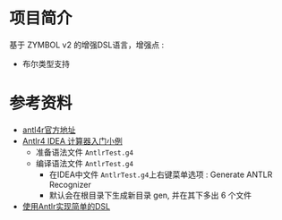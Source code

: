 # 项目简介

基于 ZYMBOL v2 的增强DSL语言，增强点 :
- 布尔类型支持


# 参考资料

- [antl4r官方地址](https://www.antlr.org)
- [Antlr4 IDEA 计算器入门小例](https://www.jianshu.com/p/628f2a4eb815)
    - 准备语法文件 `AntlrTest.g4`
    - 编译语法文件 `AntlrTest.g4`
        - 在IDEA中文件 `AntlrTest.g4`上右键菜单选项 : Generate ANTLR Recognizer
        - 默认会在根目录下生成新目录 gen, 并在其下多出 6 个文件
- [使用Antlr实现简单的DSL](https://www.cnblogs.com/haoxinyue/p/4225006.html)